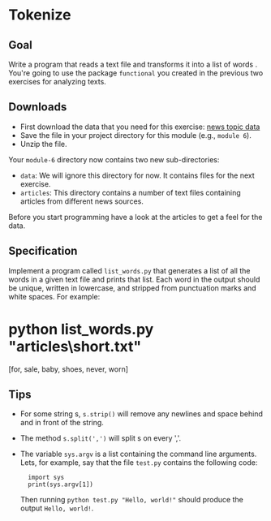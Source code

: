 # Tokenize

## Goal

Write a program that reads a text file and transforms it into a list of words . You're going to use the package `functional` you created in the previous two exercises for analyzing texts.

## Downloads

* First download the data that you need for this exercise: [news topic data](../downloads/news-topic-data.zip)
* Save the file in your project directory for this module (e.g., `module 6`).
* Unzip the file.

Your `module-6` directory now contains two new sub-directories:

* `data`: We will ignore this directory for now. It contains files for the next exercise.
* `articles`: This directory contains a  number of text files containing articles from different news sources.

Before you start programming have a look at the articles to get a feel for the data.

## Specification

Implement a program called `list_words.py` that generates a list of all the words in a given text file and prints that list. Each word in the output should be unique, written in lowercase, and stripped from punctuation marks and white spaces. For example:

  # python list_words.py "articles\short.txt"
  [for, sale, baby, shoes, never, worn]

## Tips

* For some string s, `s.strip()` will remove any newlines and space behind and in front of the string.
* The method `s.split(',')` will split s on every ','.
* The variable `sys.argv` is a list containing the command line arguments. Lets, for example, say that the file `test.py` contains the following code:

        import sys
        print(sys.argv[1])

  Then running `python test.py "Hello, world!"` should produce the output `Hello, world!`.
